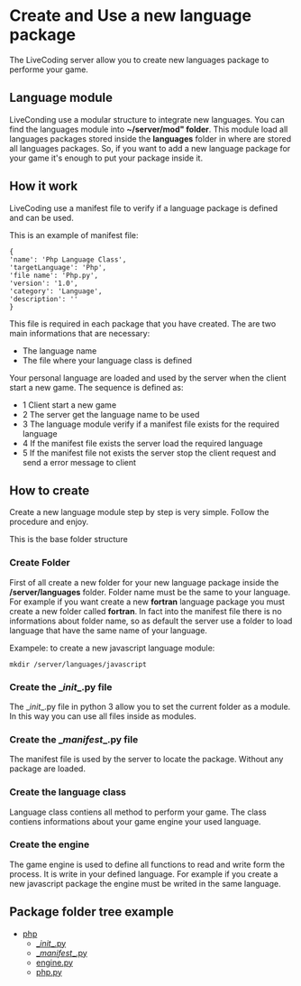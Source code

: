 # Create and Use a new language package
The LiveCoding server allow you to create new languages package to performe your game.

## Language module
LiveConding use a modular structure to integrate new languages. 
You can find the languages module into **~/server/mod" folder**. This module load all languages packages stored inside the **languages** folder in where are stored all languages packages.
So, if you want to add a new language package for your game it's enough to put your package inside it.

## How it work
LiveCoding use a manifest file to verify if a language package is defined and can be used.

This is an example of manifest file:

    {
    'name': 'Php Language Class',
    'targetLanguage': 'Php',
    'file name': 'Php.py',
    'version': '1.0',
    'category': 'Language',
    'description': ''
    }

This file is required in each package that you have created.
The are two main informations that are necessary: 

   - The language name
   - The file where your language class is defined

Your personal language are loaded and used by the server when the client start a new game. The sequence is defined as:

- 1 Client start a new game
- 2 The server get the language name to be used
- 3 The language module verify if a manifest file exists for the required language 
- 4 If the manifest file exists the server load the required language
- 5 If the manifest file not exists the server stop the client request and send a error message to client

## How to create
Create a new language module step by step is very simple. Follow the procedure and enjoy.


This is the base folder structure


### Create Folder
First of all create a new folder for your new language package inside the **/server/languages** folder. Folder name must be the same to your language. For example if you want create a new **fortran** language package you must create a new folder called **fortran**. In fact into the manifest file there is no informations about folder name, so as default the server use a folder to load language that have the same name of your language.

Exampele: to create a new javascript language module:

    mkdir /server/languages/javascript
    
### Create the \__init__.py file
The \__init__.py file in python 3 allow you to set the current folder as a module. In this way you can use all files inside as modules.

### Create the \__manifest__.py file
The manifest file is used by the server to locate the package. Without any package are loaded.

### Create the language class
Language class contiens all method to perform your game. The class contiens informations about your game engine your used language.

### Create the engine
The game engine is used to define all functions to read and write form the process. It is write in your defined language. For example if you create a new javascript package the engine must be writed in the same language.


## Package folder tree example

 * [php](./php)
   * [\__init__.py](./php/init.py)
   * [\__manifest__.py](./php/manifest.py)
   * [engine.py](./php/enfine.py)
   * [php.py](./php/php.py)






